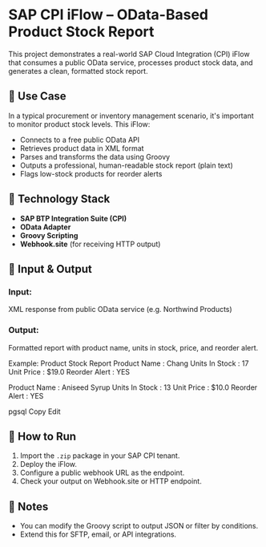 # SAP CPI iFlow – OData-Based Product Stock Report

This project demonstrates a real-world SAP Cloud Integration (CPI) iFlow that consumes a public OData service, processes product stock data, and generates a clean, formatted stock report.

## 💼 Use Case

In a typical procurement or inventory management scenario, it's important to monitor product stock levels. This iFlow:
- Connects to a free public OData API
- Retrieves product data in XML format
- Parses and transforms the data using Groovy
- Outputs a professional, human-readable stock report (plain text)
- Flags low-stock products for reorder alerts

## 🔧 Technology Stack

- **SAP BTP Integration Suite (CPI)**
- **OData Adapter**
- **Groovy Scripting**
- **Webhook.site** (for receiving HTTP output)

## 🧪 Input & Output

### Input:
XML response from public OData service (e.g. Northwind Products)

### Output:
Formatted report with product name, units in stock, price, and reorder alert.

Example:
Product Stock Report
Product Name : Chang
Units In Stock : 17
Unit Price : $19.0
Reorder Alert : YES

Product Name : Aniseed Syrup
Units In Stock : 13
Unit Price : $10.0
Reorder Alert : YES

pgsql
Copy
Edit

## 🚀 How to Run

1. Import the `.zip` package in your SAP CPI tenant.
2. Deploy the iFlow.
3. Configure a public webhook URL as the endpoint.
4. Check your output on Webhook.site or HTTP endpoint.

## 📎 Notes

- You can modify the Groovy script to output JSON or filter by conditions.
- Extend this for SFTP, email, or API integrations.
